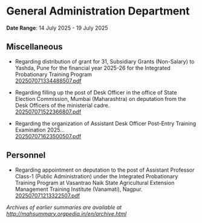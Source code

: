 # General Administration Department

**Date Range**: 14 July 2025 - 19 July 2025


## Miscellaneous
- Regarding distribution of grant for 31, Subsidiary Grants (Non-Salary) to Yashda, Pune for the financial year 2025-26 for the Integrated Probationary Training Program\
  [202507071334488507.pdf](https://gr.maharashtra.gov.in/Site/Upload/Government%20Resolutions/English/202507071334488507...pdf)

- Regarding filling up the post of Desk Officer in the office of State Election Commission, Mumbai (Maharashtra) on deputation from the Desk Officers of the ministerial cadre.\
  [202507071522366807.pdf](https://gr.maharashtra.gov.in/Site/Upload/Government%20Resolutions/English/202507071522366807.pdf)

- Regarding the organization of Assistant Desk Officer Post-Entry Training Examination 2025...\
  [202507071623500507.pdf](https://gr.maharashtra.gov.in/Site/Upload/Government%20Resolutions/English/202507071623500507.pdf)

## Personnel
- Regarding appointment on deputation to the post of Assistant Professor Class-1 (Public Administration) under the Integrated Probationary Training Program at Vasantrao Naik State Agricultural Extension Management Training Institute (Vanamati), Nagpur.\
  [202507071213322507.pdf](https://gr.maharashtra.gov.in/Site/Upload/Government%20Resolutions/English/202507071213322507.pdf)


*Archives of earlier summaries are available at http://mahsummary.orgpedia.in/en/archive.html*
